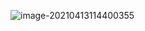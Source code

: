 ![image-20210413114400355](C:\Users\12723\AppData\Roaming\Typora\typora-user-images\image-20210413114400355.png)